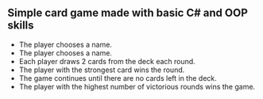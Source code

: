 <h2>Simple card game made with basic C# and OOP skills</h2>

<ul> 
<li>The player chooses a name. </li>
  <li>The player chooses a name. </li>
  <li>Each player draws 2 cards from the deck each round. </li>
  <li>The player with the strongest card wins the round. </li>
  <li>The game continues until there are no cards left in the deck. </li>
  <li>The player with the highest number of victorious rounds wins the game. </li>
  <ul/>
